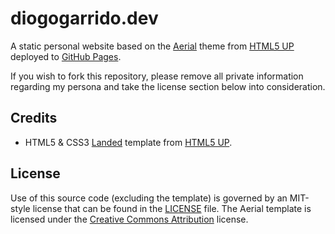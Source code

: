 # diogogarrido.dev

A static personal website based on the [Aerial](https://html5up.net/aerial) theme from [HTML5 UP](https://html5up.net/) deployed to [GitHub Pages](https://help.github.com/categories/github-pages-basics/).

If you wish to fork this repository, please remove all private information regarding my persona and take the license section below into consideration.

## Credits

- HTML5 & CSS3 [Landed](https://html5up.net/landed) template from [HTML5 UP](https://html5up.net/).

## License

Use of this source code (excluding the template) is governed by an MIT-style license that can be found in the [LICENSE](LICENSE) file. The Aerial template is licensed under the [Creative Commons Attribution](https://html5up.net/license) license.